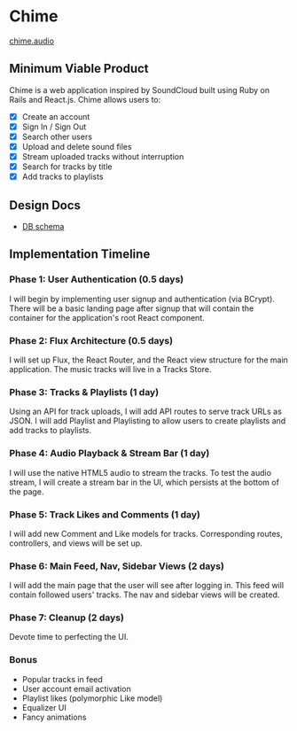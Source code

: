 # Chime

[chime.audio][chime]

[chime]: http://www.chime.audio

## Minimum Viable Product

Chime is a web application inspired by SoundCloud built using Ruby on Rails
and React.js. Chime allows users to:

- [x] Create an account
- [x] Sign In / Sign Out
- [x] Search other users
- [x] Upload and delete sound files
- [x] Stream uploaded tracks without interruption
- [x] Search for tracks by title
- [x] Add tracks to playlists

## Design Docs
* [DB schema][schema]

[schema]: ./docs/schema.md

## Implementation Timeline

### Phase 1: User Authentication (0.5 days)

I will begin by implementing user signup and authentication (via
BCrypt). There will be a basic landing page after signup that will contain the
container for the application's root React component.

### Phase 2: Flux Architecture (0.5 days)
I will set up Flux, the React Router, and the React view structure for the main application. The music tracks will live in a Tracks Store.

### Phase 3: Tracks & Playlists (1 day)
Using an API for track uploads, I will add API routes to serve track URLs as JSON. I will add Playlist and Playlisting to allow users to create playlists and add tracks to playlists.

### Phase 4: Audio Playback & Stream Bar (1 day)
I will use the native HTML5 audio to stream the tracks. To test the audio stream, I will create a stream bar in the UI, which persists at the bottom of the page.

### Phase 5: Track Likes and Comments (1 day)
I will add new Comment and Like models for tracks. Corresponding routes, controllers, and views will be set up.

### Phase 6: Main Feed, Nav, Sidebar Views (2 days)
I will add the main page that the user will see after logging in. This feed
will contain followed users' tracks. The nav and sidebar views will be created.

### Phase 7: Cleanup (2 days)

Devote time to perfecting the UI.

### Bonus

- Popular tracks in feed
- User account email activation
- Playlist likes (polymorphic Like model)
- Equalizer UI
- Fancy animations
